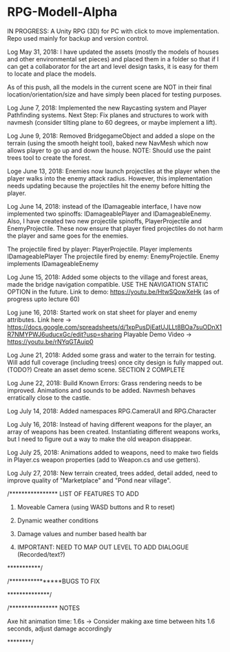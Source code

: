 # RPG-Modell-Alpha
IN PROGRESS: A Unity RPG (3D) for PC with click to move implementation. Repo used mainly for backup and version control.



Log May 31, 2018: I have updated the assets (mostly the models of houses and other environmental set pieces) and placed them in a folder so that if I can get a collaborator for the art and level design tasks, it is easy for them to locate and place the models.

As of this push, all the models in the current scene are NOT in their final location/orientation/size and have simply been placed for testing purposes.

Log June 7, 2018: Implemented the new Raycasting system and Player Pathfinding systems. Next Step: Fix planes and structures to work with navmesh (consider tilting plane to 60 degrees, or maybe implement a lift).

Log June 9, 2018: Removed BridgegameObject and added a slope on the terrain (using the smooth height tool), baked new NavMesh which now allows player to go up and down the house. NOTE: Should use the paint trees tool to create the forest.

Loge June 13, 2018: Enemies now launch projectiles at the player when the player walks into the enemy attack radius. However, this implementation needs updating because
the projectiles hit the enemy before hitting the player.

Log June 14, 2018: instead of the IDamageable interface, I have now implemented two spinoffs: IDamageablePlayer and IDamageableEnemy. Also, I have created two new projectile spinoffs, PlayerProjectile and EnemyProjectile. These now ensure that player fired projectiles do not harm the player and same goes for the enemies.

The projectile fired by player: PlayerProjectile. Player implements IDamageablePlayer
The projectile fired by enemy: EnemyProjectile. Enemy implements IDamageableEnemy

Log June 15, 2018: Added some objects to the village and forest areas, made the bridge navigation compatible. USE THE NAVIGATION STATIC OPTION in the future.
Link to demo: https://youtu.be/HtwSQowXeHk  (as of progress upto lecture 60)

Log june 16, 2018: Started work on stat sheet for player and enemy attributes. Link here -> https://docs.google.com/spreadsheets/d/1xpPusDjEatUJLLt8BOa7suODnX1R7NMYPWJ6uducxGc/edit?usp=sharing
Playable Demo Video -> https://youtu.be/rNYqGTAujp0

Log June 21, 2018: Added some grass and water to the terrain for testing. Will add full coverage (including trees) once city design is fully mapped out. (TODO?) Create an asset demo scene. SECTION 2 COMPLETE

Log June 22, 2018: Build Known Errors: Grass rendering needs to be improved.
Animations and sounds to be added. Navmesh behaves erratically close to the castle.

Log July 14, 2018: Added namespaces RPG.CameraUI and RPG.Character

Log July 16, 2018: Instead of having different weapons for the player, an array of weapons has been created. Instantiating different weapons works, but I need to figure out a way to make the old weapon disappear.

Log July 25, 2018: Animations added to weapons, need to make two fields in Player.cs weapon properties (add to Weapon.cs and use getters).

Log July 27, 2018: New terrain created, trees added, detail added, need to improve quality of "Marketplace" and "Pond near village".



/**************** LIST OF FEATURES TO ADD

1) Moveable Camera (using WASD buttons and R to reset)

2) Dynamic weather conditions

3) Damage values and number based health bar

4) IMPORTANT: NEED TO MAP OUT LEVEL TO ADD DIALOGUE (Recorded/text?)



***********/

/****************BUGS TO FIX



**************/


/**************** NOTES

Axe hit animation time: 1.6s -> Consider making axe time between hits 1.6 seconds, adjust damage accordingly

********/